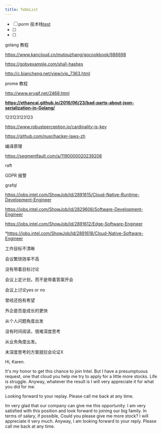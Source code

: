 ```yaml
---
title: ToDoList
---
```




- [ ] porm 技术栈[test](/Users/admin/SynologyDrive/ByteGopher/content/tsdb/prom.md)
- [ ] 
- [ ] 



golang 教程

https://www.kancloud.cn/mutouzhang/gocookbook/686698

https://gobyexample.com/sha1-hashes



http://c.biancheng.net/view/vip_7363.html



prome 教程

http://www.eryajf.net/2468.html



**https://ethancai.github.io/2016/06/23/bad-parts-about-json-serialization-in-Golang/**

123123123123

 



https://www.robustperception.io/cardinality-is-key





https://github.com/nusr/hacker-laws-zh

编译原理

https://segmentfault.com/a/1190000020239208

raft





GDPR 报警





grafql







https://jobs.intel.com/ShowJob/Id/2891615/Cloud-Native-Runtime-Development-Engineer





https://jobs.intel.com/ShowJob/Id/2829606/Software-Development-Engineer



https://jobs.intel.com/ShowJob/Id/2891612/Edge-Software-Engineer



*https://jobs.intel.com/ShowJob/Id/2891618/Cloud-Native-Software-Engineer









工作目标不清晰

会议繁琐效率不高

没有带着目标讨论

会议上定计划，而不是带着答案开会

会议上讨论yes or no



曾经还抱有希望



外企是否是成长的更快































从个人问题角度出发



没有时间阅读，很难深度思考



从业务角度出发。





未深度思考的方案就拉会论证X







Hi, Karen.

It's my honor to get this chance to join Intel. But I have a presumptuous request, one that  cloud you help me try to apply for a little more stocks. Life is struggle. Anyway, whatever the result is I will very appreciate it for what you did for me. 

Looking  forward to your replay. Please call me back at any time.









Im very glad that our company  can give me this opportunity. I am very satisfied with this position and look forward to joining our big family. In terms of salary, if possible, Could you please give me more stock? I will appreciate it  very much. Anyway, I am  looking forward to  your reply. Please call me back at any time. 















